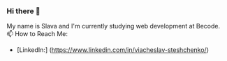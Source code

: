 ### Hi there 👋
My name is Slava and I'm currently studying web development at Becode.
📫 How to Reach Me:
* [LinkedIn:] (https://www.linkedin.com/in/viacheslav-steshchenko/)
  
<!--
**vsteschenko/vsteschenko** is a ✨ _special_ ✨ repository because its `README.md` (this file) appears on your GitHub profile.

Here are some ideas to get you started:

- 🔭 I’m currently working on ...
- 🌱 I’m currently learning ...
- 👯 I’m looking to collaborate on ...
- 🤔 I’m looking for help with ...
- 💬 Ask me about ...
- 📫 How to reach me: ...
- 😄 Pronouns: ...
- ⚡ Fun fact: ...
-->

